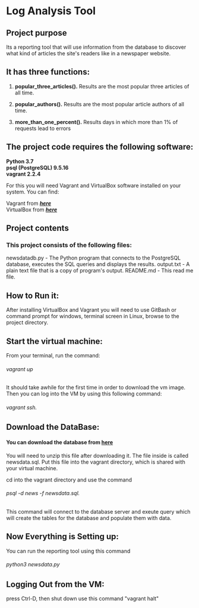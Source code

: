 
# Log Analysis Tool

## Project purpose
Its a reporting tool that will use information from the database to discover what kind of articles the site's readers like in a newspaper website.

## It has three functions:
1. **popular_three_articles().**
Results are the most popular three articles of all time.

2. **popular_authors().**
Results are the most popular article authors of all time.

3. **more_than_one_percent().**
Results days in which more than 1% of requests lead to errors


## The project code requires the following software:
**Python 3.7** <br />
**psql (PostgreSQL) 9.5.16** <br />
**vagrant 2.2.4** <br />


For this you will need Vagrant and VirtualBox software installed on your system.
You can find:

Vagrant from **_[here](https://www.vagrantup.com/downloads.html)_** <br />
VirtualBox from **_[here](https://www.virtualbox.org/wiki/Downloads)_**

## Project contents
### This project consists of the following files:

newsdatadb.py - The Python program that connects to the PostgreSQL database, executes the SQL queries and displays the results.
output.txt - A plain text file that is a copy of program's output. 
README.md - This read me file.


## How to Run it:
After installing VirtualBox and Vagrant you will need to use GitBash or command prompt for windows, terminal screen in Linux, browse to the  project directory.

## Start the virtual machine:
From your terminal, run the command: 
###### vagrant up 
It should take awhile for the first time in order to download the vm image.
Then you can log into the VM by using this following command:
###### vagrant ssh.

## Download the DataBase:
#### You can download the database from [here](https://d17h27t6h515a5.cloudfront.net/topher/2016/August/57b5f748_newsdata/newsdata.zip)
You will need to unzip this file after downloading it. The file inside is called newsdata.sql. Put this file into the vagrant directory, which is shared with your virtual machine.

cd into the vagrant directory and use the command 
###### psql -d news -f newsdata.sql.

This command will connect to the database server and exeute query which will create the tables for the database and populate them with data.

## Now Everything is Setting up:

You can run the reporting tool using this command 
###### python3 newsdata.py

## Logging Out from the VM:
 press Ctrl-D, then shut down use this command "vagrant halt" 
